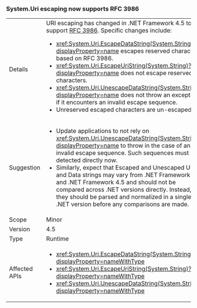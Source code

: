### System.Uri escaping now supports RFC 3986

|   |   |
|---|---|
|Details|URI escaping has changed in .NET Framework 4.5 to support [RFC 3986](http://tools.ietf.org/html/rfc3986). Specific changes include:<ul><li><xref:System.Uri.EscapeDataString(System.String)?displayProperty=name> escapes reserved characters based on RFC 3986.</li><li><xref:System.Uri.EscapeUriString(System.String)?displayProperty=name> does not escape reserved characters.</li><li><xref:System.Uri.UnescapeDataString(System.String)?displayProperty=name> does not throw an exception if it encounters an invalid escape sequence.</li><li>Unreserved escaped characters are un-escaped.</li></ul>|
|Suggestion|<ul><li>Update applications to not rely on <xref:System.Uri.UnescapeDataString(System.String)?displayProperty=name> to throw in the case of an invalid escape sequence. Such sequences must be detected directly now.</li><li>Similarly, expect that Escaped and Unescaped URI and Data strings may vary from .NET Framework 4.0 and .NET Framework 4.5 and should not be compared across .NET versions directly. Instead, they should be parsed and normalized in a single .NET version before any comparisons are made.</li></ul>|
|Scope|Minor|
|Version|4.5|
|Type|Runtime|
|Affected APIs|<ul><li><xref:System.Uri.EscapeDataString(System.String)?displayProperty=nameWithType></li><li><xref:System.Uri.EscapeUriString(System.String)?displayProperty=nameWithType></li><li><xref:System.Uri.UnescapeDataString(System.String)?displayProperty=nameWithType></li></ul>|

